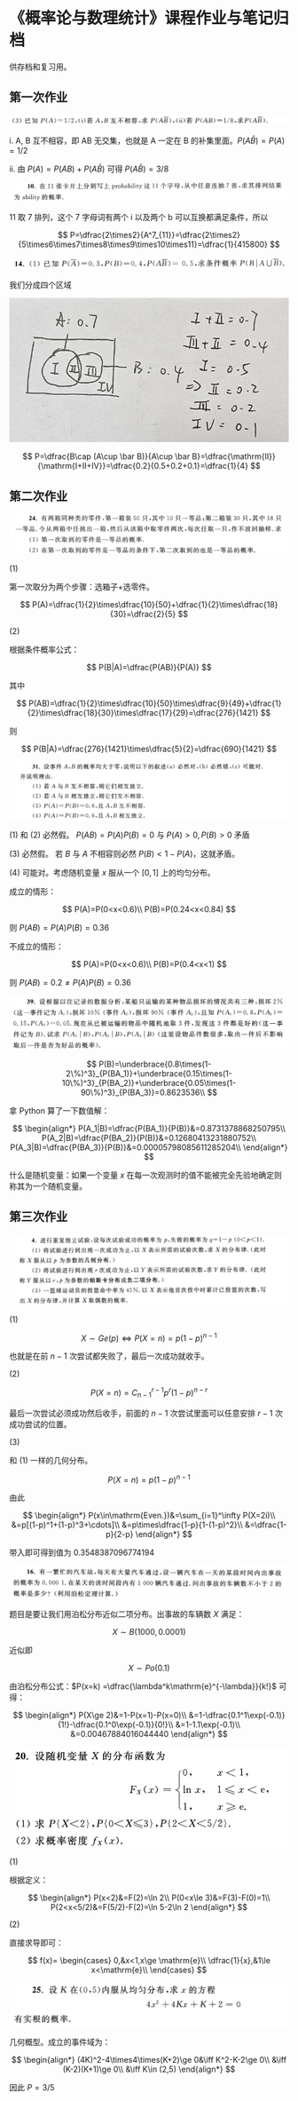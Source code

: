 # 《概率论与数理统计》课程作业与笔记归档

供存档和复习用。

## 第一次作业

![alt text](image-11.png)

i. A, B 互不相容，即 AB 无交集，也就是 A 一定在 B 的补集里面。$P(A\bar B)=P(A)=1/2$

ii. 由 $P(A)=P(AB)+P(A\bar B)$ 可得 $P(A\bar B)=3/8$

![alt text](image-12.png)

11 取 7 排列，这个 7 字母词有两个 i 以及两个 b 可以互换都满足条件，所以

$$
P=\dfrac{2\times2}{A^7_{11}}=\dfrac{2\times2}{5\times6\times7\times8\times9\times10\times11}=\dfrac{1}{415800}
$$

![alt text](image-13.png)

我们分成四个区域

![alt text](image-14.png)

$$
P=\dfrac{B\cap (A\cup \bar B)}{A\cup \bar B}=\dfrac{\mathrm{II}}{\mathrm{I+II+IV}}=\dfrac{0.2}{0.5+0.2+0.1}=\dfrac{1}{4}
$$

## 第二次作业

![alt text](image-19.png)

(1)

第一次取分为两个步骤：选箱子+选零件。

$$
P(A)=\dfrac{1}{2}\times\dfrac{10}{50}+\dfrac{1}{2}\times\dfrac{18}{30}=\dfrac{2}{5}
$$

(2)

根据条件概率公式：

$$
P(B|A)=\dfrac{P(AB)}{P(A)}
$$

其中

$$
P(AB)=\dfrac{1}{2}\times\dfrac{10}{50}\times\dfrac{9}{49}+\dfrac{1}{2}\times\dfrac{18}{30}\times\dfrac{17}{29}=\dfrac{276}{1421}
$$

则

$$
P(B|A)=\dfrac{276}{1421}\times\dfrac{5}{2}=\dfrac{690}{1421}
$$

![alt text](image-20.png)

(1) 和 (2) 必然假。 $P(AB)=P(A)P(B)=0$ 与 $P(A)>0, P(B)>0$ 矛盾

(3) 必然假。 若 $B$ 与 $A$ 不相容则必然 $P(B)<1-P(A)$，这就矛盾。

(4) 可能对。考虑随机变量 $x$ 服从一个 $[0,1]$ 上的均匀分布。

成立的情形：

$$
P(A)=P(0<x<0.6)\\
P(B)=P(0.24<x<0.84)
$$

则 $P(AB)=P(A)P(B)=0.36$

不成立的情形：

$$
P(A)=P(0<x<0.6)\\
P(B)=P(0.4<x<1)
$$

则 $P(AB)=0.2\neq P(A)P(B)=0.36$

![alt text](image-21.png)

$$
P(B)=\underbrace{0.8\times(1-2\%)^3}_{P(BA_1)}+\underbrace{0.15\times(1-10\%)^3}_{P(BA_2)}+\underbrace{0.05\times(1-90\%)^3}_{P(BA_3)}=0.8623536\\
$$

拿 Python 算了一下数值解：

$$
\begin{align*}
    P(A_1|B)=\dfrac{P(BA_1)}{P(B)}&=0.8731378868250795\\
P(A_2|B)=\dfrac{P(BA_2)}{P(B)}&=0.12680413231880752\\
P(A_3|B)=\dfrac{P(BA_3)}{P(B)}&=0.00005798085611285204\\
\end{align*}
$$

什么是随机变量：如果一个变量 $x$ 在每一次观测时的值不能被完全先验地确定则称其为一个随机变量。

## 第三次作业

![alt text](image-42.png)

(1)

$$
X\sim Ge(p)\Leftrightarrow P(X=n)=p(1-p)^{n-1}
$$

也就是在前 $n-1$ 次尝试都失败了，最后一次成功就收手。

(2)

$$
P(X=n)=C_{n-1}^{r-1} p^r(1-p)^{n-r}
$$

最后一次尝试必须成功然后收手，前面的 $n-1$ 次尝试里面可以任意安排 $r-1$ 次成功尝试的位置。

(3)

和 (1) 一样的几何分布。

$$
P(X=n) = p(1-p)^{n-1}
$$

由此

$$
\begin{align*}
    P(x\in\mathrm{Even.})&=\sum_{i=1}^\infty P(X=2i)\\
    &=p[(1-p)^1+(1-p)^3+\cdots]\\
    &=p\times\dfrac{1-p}{1-(1-p)^2}\\
    &=\dfrac{1-p}{2-p}
\end{align*}
$$

带入即可得到值为 $0.3548387096774194$

![alt text](image-43.png)

题目是要让我们用泊松分布近似二项分布。出事故的车辆数 $X$ 满足：

$$
X\sim B(1000,0.0001)
$$

近似即

$$
X\sim Po(0.1)
$$

由泊松分布公式：$P(x=k) =\dfrac{\lambda^k\mathrm{e}^{-\lambda}}{k!}$ 可得：

$$
\begin{align*}
    P(X\ge 2)&=1-P(x=1)-P(x=0)\\
    &=1-\dfrac{0.1^1\exp(-0.1)}{1!}-\dfrac{0.1^0\exp(-0.1)}{0!}\\
    &=1-1.1\exp(-0.1)\\
    &=0.00467884016044440
\end{align*}
$$

![alt text](image-44.png)

(1)

根据定义：

$$
\begin{align*}
    P(x<2)&=F(2)=\ln 2\\
    P(0<x\le 3)&=F(3)-F(0)=1\\
    P(2<x<5/2)&=F(5/2)-F(2)=\ln 5-2\ln 2
\end{align*}
$$

(2)

直接求导即可：

$$
f(x)=
\begin{cases}
    0,&x<1,x\ge \mathrm{e}\\
    \dfrac{1}{x},&1\le x<\mathrm{e}\\
\end{cases}
$$

![alt text](image-45.png)

几何概型。成立的事件域为：

$$
\begin{align*}
    (4K)^2-4\times4\times(K+2)\ge 0&\iff K^2-K-2\ge 0\\
    &\iff (K-2)(K+1)\ge 0\\
    &\iff K\in (2,5)
\end{align*}
$$

因此 $P=3/5$
